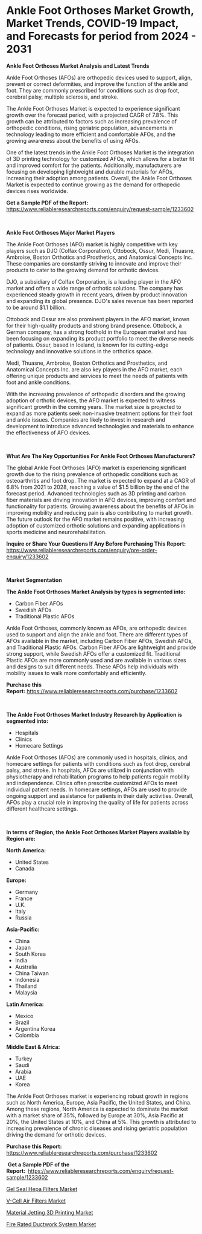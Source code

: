 <p><h1>Ankle Foot Orthoses Market Growth, Market Trends, COVID-19 Impact, and Forecasts for period from 2024 - 2031</h1></p><p><strong>Ankle Foot Orthoses Market Analysis and Latest Trends</strong></p>
<p><p>Ankle Foot Orthoses (AFOs) are orthopedic devices used to support, align, prevent or correct deformities, and improve the function of the ankle and foot. They are commonly prescribed for conditions such as drop foot, cerebral palsy, multiple sclerosis, and stroke.</p><p>The Ankle Foot Orthoses Market is expected to experience significant growth over the forecast period, with a projected CAGR of 7.8%. This growth can be attributed to factors such as increasing prevalence of orthopedic conditions, rising geriatric population, advancements in technology leading to more efficient and comfortable AFOs, and the growing awareness about the benefits of using AFOs.</p><p>One of the latest trends in the Ankle Foot Orthoses Market is the integration of 3D printing technology for customized AFOs, which allows for a better fit and improved comfort for the patients. Additionally, manufacturers are focusing on developing lightweight and durable materials for AFOs, increasing their adoption among patients. Overall, the Ankle Foot Orthoses Market is expected to continue growing as the demand for orthopedic devices rises worldwide.</p></p>
<p><strong>Get a Sample PDF of the Report:&nbsp;</strong> <a href="https://www.reliableresearchreports.com/enquiry/request-sample/1233602">https://www.reliableresearchreports.com/enquiry/request-sample/1233602</a></p>
<p>&nbsp;</p>
<p><strong>Ankle Foot Orthoses Major Market Players</strong></p>
<p><p>The Ankle Foot Orthoses (AFO) market is highly competitive with key players such as DJO (Colfax Corporation), Ottobock, Ossur, Medi, Thuasne, Ambroise, Boston Orthotics and Prosthetics, and Anatomical Concepts Inc. These companies are constantly striving to innovate and improve their products to cater to the growing demand for orthotic devices.</p><p>DJO, a subsidiary of Colfax Corporation, is a leading player in the AFO market and offers a wide range of orthotic solutions. The company has experienced steady growth in recent years, driven by product innovation and expanding its global presence. DJO's sales revenue has been reported to be around $1.1 billion.</p><p>Ottobock and Ossur are also prominent players in the AFO market, known for their high-quality products and strong brand presence. Ottobock, a German company, has a strong foothold in the European market and has been focusing on expanding its product portfolio to meet the diverse needs of patients. Ossur, based in Iceland, is known for its cutting-edge technology and innovative solutions in the orthotics space.</p><p>Medi, Thuasne, Ambroise, Boston Orthotics and Prosthetics, and Anatomical Concepts Inc. are also key players in the AFO market, each offering unique products and services to meet the needs of patients with foot and ankle conditions.</p><p>With the increasing prevalence of orthopedic disorders and the growing adoption of orthotic devices, the AFO market is expected to witness significant growth in the coming years. The market size is projected to expand as more patients seek non-invasive treatment options for their foot and ankle issues. Companies are likely to invest in research and development to introduce advanced technologies and materials to enhance the effectiveness of AFO devices.</p></p>
<p>&nbsp;</p>
<p><strong>What Are The Key Opportunities For Ankle Foot Orthoses Manufacturers?</strong></p>
<p><p>The global Ankle Foot Orthoses (AFO) market is experiencing significant growth due to the rising prevalence of orthopedic conditions such as osteoarthritis and foot drop. The market is expected to expand at a CAGR of 6.8% from 2021 to 2028, reaching a value of $1.5 billion by the end of the forecast period. Advanced technologies such as 3D printing and carbon fiber materials are driving innovation in AFO devices, improving comfort and functionality for patients. Growing awareness about the benefits of AFOs in improving mobility and reducing pain is also contributing to market growth. The future outlook for the AFO market remains positive, with increasing adoption of customized orthotic solutions and expanding applications in sports medicine and neurorehabilitation.</p></p>
<p><strong>Inquire or Share Your Questions If Any Before Purchasing This Report:</strong> <a href="https://www.reliableresearchreports.com/enquiry/pre-order-enquiry/1233602">https://www.reliableresearchreports.com/enquiry/pre-order-enquiry/1233602</a></p>
<p>&nbsp;</p>
<p><strong>Market Segmentation</strong></p>
<p><strong>The Ankle Foot Orthoses Market Analysis by types is segmented into:</strong></p>
<p><ul><li>Carbon Fiber AFOs</li><li>Swedish AFOs</li><li>Traditional Plastic AFOs</li></ul></p>
<p><p>Ankle Foot Orthoses, commonly known as AFOs, are orthopedic devices used to support and align the ankle and foot. There are different types of AFOs available in the market, including Carbon Fiber AFOs, Swedish AFOs, and Traditional Plastic AFOs. Carbon Fiber AFOs are lightweight and provide strong support, while Swedish AFOs offer a customized fit. Traditional Plastic AFOs are more commonly used and are available in various sizes and designs to suit different needs. These AFOs help individuals with mobility issues to walk more comfortably and efficiently.</p></p>
<p><strong>Purchase this Report:&nbsp;</strong><a href="https://www.reliableresearchreports.com/purchase/1233602">https://www.reliableresearchreports.com/purchase/1233602</a></p>
<p>&nbsp;</p>
<p><strong>The Ankle Foot Orthoses Market Industry Research by Application is segmented into:</strong></p>
<p><ul><li>Hospitals</li><li>Clinics</li><li>Homecare Settings</li></ul></p>
<p><p>Ankle Foot Orthoses (AFOs) are commonly used in hospitals, clinics, and homecare settings for patients with conditions such as foot drop, cerebral palsy, and stroke. In hospitals, AFOs are utilized in conjunction with physiotherapy and rehabilitation programs to help patients regain mobility and independence. Clinics often prescribe customized AFOs to meet individual patient needs. In homecare settings, AFOs are used to provide ongoing support and assistance for patients in their daily activities. Overall, AFOs play a crucial role in improving the quality of life for patients across different healthcare settings.</p></p>
<p>&nbsp;</p>
<p><strong>In terms of Region, the Ankle Foot Orthoses Market Players available by Region are:</strong></p>
<p>
    <p> <strong> North America: </strong>
        <ul>
            <li>United States</li>
            <li>Canada</li>
        </ul>
        </p> 
    <p> <strong> Europe: </strong>
        <ul>
            <li>Germany</li>
            <li>France</li>
            <li>U.K.</li>
            <li>Italy</li>
            <li>Russia</li>
        </ul>
        </p> 
    <p> <strong> Asia-Pacific: </strong>
        <ul>
            <li>China</li>
            <li>Japan</li>
            <li>South Korea</li>
            <li>India</li>
            <li>Australia</li>
            <li>China Taiwan</li>
            <li>Indonesia</li>
            <li>Thailand</li>
            <li>Malaysia</li>
        </ul>
        </p> 
    <p> <strong> Latin America: </strong>
        <ul>
            <li>Mexico</li>
            <li>Brazil</li>
            <li>Argentina Korea</li>
            <li>Colombia</li>
        </ul>
        </p> 
    <p> <strong> Middle East & Africa: </strong>
        <ul>
            <li>Turkey</li>
            <li>Saudi</li>
            <li>Arabia</li>
            <li>UAE</li>
            <li>Korea</li>
        </ul>
    </p>
    </p>
<p><p>The Ankle Foot Orthoses market is experiencing robust growth in regions such as North America, Europe, Asia Pacific, the United States, and China. Among these regions, North America is expected to dominate the market with a market share of 35%, followed by Europe at 30%, Asia Pacific at 20%, the United States at 10%, and China at 5%. This growth is attributed to increasing prevalence of chronic diseases and rising geriatric population driving the demand for orthotic devices.</p></p>
<p><strong>Purchase this Report: </strong><a href="https://www.reliableresearchreports.com/purchase/1233602">https://www.reliableresearchreports.com/purchase/1233602</a></p>
<p>&nbsp;<strong>Get a Sample PDF of the Report:&nbsp;&nbsp;</strong><a href="https://www.reliableresearchreports.com/enquiry/request-sample/1233602">https://www.reliableresearchreports.com/enquiry/request-sample/1233602</a></p>
<p><strong></strong></p>
<p><p><a href="https://view.publitas.com/reportprime-1/gel-seal-hepa-filters-market-research-report-reveals-the-latest-trends-and-opportunities-of-this-market-for-period-from-2023-2030/">Gel Seal Hepa Filters Market</a></p><p><a href="https://view.publitas.com/reportprime-1/v-cell-air-filters-market-a-comprehensive-report-of-its-market-share-growth-trends-2023-2030/">V-Cell Air Filters Market</a></p><p><a href="https://github.com/Sherrillcrooksxa8i18ucf2m/Market-Research-Report-List-1/blob/main/material-jetting-3d-printing-market.md">Material Jetting 3D Printing Market</a></p><p><a href="https://lydian-appliance-61d.notion.site/Fire-Rated-Ductwork-System-Market-Offer-Valuable-Insights-into-Market-Size-Market-Share-Market-Tre-178c0251dc164ef381b00f3760f82d97">Fire Rated Ductwork System Market</a></p></p>